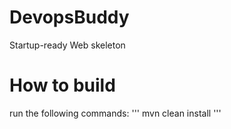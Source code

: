 # DevopsBuddy
Startup-ready Web skeleton

# How to build
run the following commands:
'''
mvn clean install
'''
